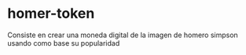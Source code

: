 # homer-token
Consiste en crear una moneda digital de la imagen de homero simpson usando como base su popularidad
